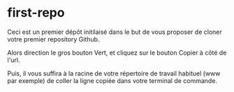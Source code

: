 # first-repo
Ceci est un premier dépôt initilaisé dans le but de vous proposer de cloner votre premier repository Github.

Alors direction le gros bouton Vert, et cliquez sur le bouton Copier à côté de l'url.

Puis, il vous suffira à la racine de votre répertoire de travail habituel (www par exemple) de coller la ligne copiée dans votre terminal de commande.
